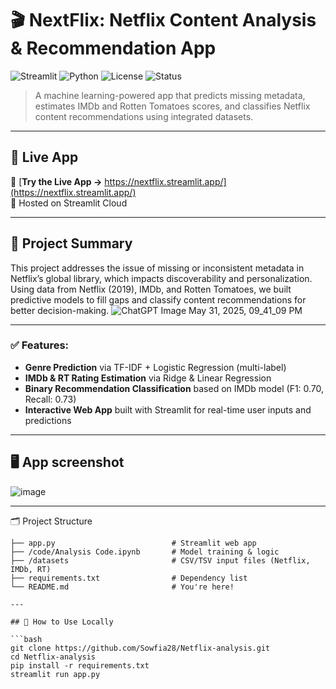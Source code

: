 # 🎬 NextFlix: Netflix Content Analysis & Recommendation App

![Streamlit](https://img.shields.io/badge/Built%20With-Streamlit-orange?style=flat-square&logo=streamlit)
![Python](https://img.shields.io/badge/Python-3.9+-blue.svg?style=flat-square&logo=python)
![License](https://img.shields.io/badge/License-Educational-lightgrey?style=flat-square)
![Status](https://img.shields.io/badge/Project-Academic%20Capstone-success?style=flat-square)

> A machine learning-powered app that predicts missing metadata, estimates IMDb and Rotten Tomatoes scores, and classifies Netflix content recommendations using integrated datasets.

---

## 🚀 Live App

🎯 [**Try the Live App →** https://nextflix.streamlit.app/](https://nextflix.streamlit.app/)  
📎 Hosted on Streamlit Cloud

---

## 📌 Project Summary

This project addresses the issue of missing or inconsistent metadata in Netflix’s global library, which impacts discoverability and personalization. Using data from Netflix (2019), IMDb, and Rotten Tomatoes, we built predictive models to fill gaps and classify content recommendations for better decision-making.
![ChatGPT Image May 31, 2025, 09_41_09 PM](https://github.com/user-attachments/assets/28c24aba-97b8-4f03-9093-09250c987196)


---

### ✅ Features:
- **Genre Prediction** via TF-IDF + Logistic Regression (multi-label)
- **IMDb & RT Rating Estimation** via Ridge & Linear Regression
- **Binary Recommendation Classification** based on IMDb model (F1: 0.70, Recall: 0.73)
- **Interactive Web App** built with Streamlit for real-time user inputs and predictions

---

## 🖥️ App screenshot
![image](https://github.com/user-attachments/assets/547ff152-b2fa-4363-a817-8935102c5758)

---

🗂️ Project Structure
```plaintext
├── app.py                          # Streamlit web app
├── /code/Analysis Code.ipynb       # Model training & logic
├── /datasets                       # CSV/TSV input files (Netflix, IMDb, RT)
├── requirements.txt                # Dependency list
└── README.md                       # You're here!

---

## 🧪 How to Use Locally

```bash
git clone https://github.com/Sowfia28/Netflix-analysis.git
cd Netflix-analysis
pip install -r requirements.txt
streamlit run app.py
